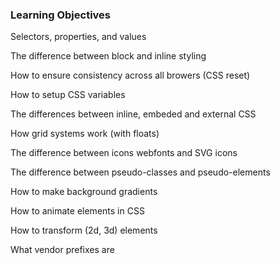 ### Learning Objectives
Selectors, properties, and values

The difference between block and inline styling

How to ensure consistency across all browers (CSS reset)

How to setup CSS variables

The differences between inline, embeded and external CSS

How grid systems work (with floats)

The difference between icons webfonts and SVG icons

The difference between pseudo-classes and pseudo-elements

How to make background gradients

How to animate elements in CSS

How to transform (2d, 3d) elements

What vendor prefixes are